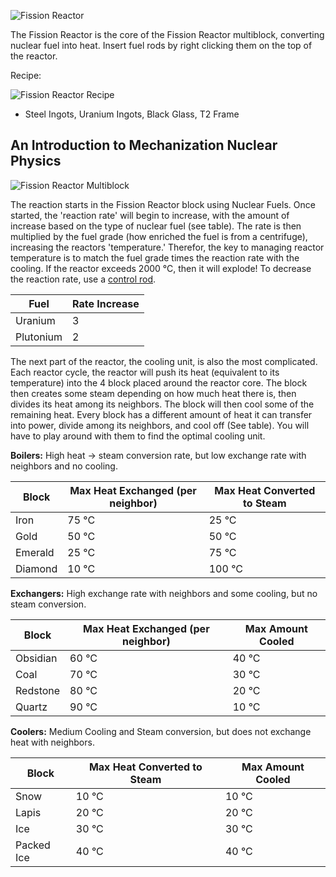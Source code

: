 ![Fission Reactor](https://i.imgur.com/zXcoy8d.png?1)

The Fission Reactor is the core of the Fission Reactor multiblock, converting nuclear fuel into heat. Insert fuel rods by right clicking them on the top of the reactor.

Recipe:

![Fission Reactor Recipe](https://i.imgur.com/WLlB6sm.png?1)
* Steel Ingots, Uranium Ingots, Black Glass, T2 Frame

## An Introduction to Mechanization Nuclear Physics

![Fission Reactor Multiblock](https://i.imgur.com/Gmf4LQF.png)

The reaction starts in the Fission Reactor block using Nuclear Fuels. Once started, the 'reaction rate' will begin to increase, with the amount of increase based on the type of nuclear fuel (see table). The rate is then multiplied by the fuel grade (how enriched the fuel is from a centrifuge), increasing the reactors 'temperature.' Therefor, the key to managing reactor temperature is to match the fuel grade times the reaction rate with the cooling. If the reactor exceeds 2000 °C, then it will explode! To decrease the reaction rate, use a [control rod](https://github.com/ImCoolYeah105/Mechanization/wiki/Control-Rod).

| Fuel | Rate Increase |
|------|---------------|
| Uranium | 3 |
| Plutonium | 2 |

The next part of the reactor, the cooling unit, is also the most complicated. Each reactor cycle, the reactor will push its heat (equivalent to its temperature) into the 4 block placed around the reactor core. The block then creates some steam depending on how much heat there is, then divides its heat among its neighbors. The block will then cool some of the remaining heat. Every block has a different amount of heat it can transfer into power, divide among its neighbors, and cool off (See table). You will have to play around with them to find the optimal cooling unit.

**Boilers:** High heat -> steam conversion rate, but low exchange rate with neighbors and no cooling.

| Block | Max Heat Exchanged (per neighbor) | Max Heat Converted to Steam |
|-------|-----------------------------------|-----------------------------|
| Iron | 75 °C | 25 °C |
| Gold | 50 °C | 50 °C |
| Emerald | 25 °C | 75 °C |
| Diamond | 10 °C | 100 °C |

**Exchangers:** High exchange rate with neighbors and some cooling, but no steam conversion.

| Block | Max Heat Exchanged (per neighbor) | Max Amount Cooled |
|-------|-----------------------------------|-------------------|
| Obsidian | 60 °C | 40 °C |
| Coal | 70 °C | 30 °C |
| Redstone | 80 °C | 20 °C |
| Quartz | 90 °C | 10 °C |

**Coolers:** Medium Cooling and Steam conversion, but does not exchange heat with neighbors.

| Block | Max Heat Converted to Steam | Max Amount Cooled |
|-------|-----------------------------------|-------------------|
| Snow | 10 °C | 10 °C |
| Lapis | 20 °C | 20 °C |
| Ice | 30 °C | 30 °C |
| Packed Ice | 40 °C | 40 °C |